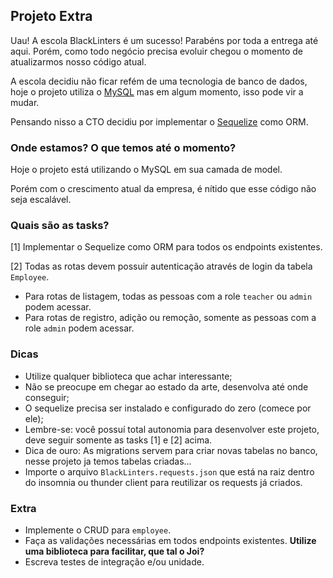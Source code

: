 ## Projeto Extra

Uau! A escola BlackLinters é um sucesso! Parabéns por toda a entrega até aqui.
Porém, como todo negócio precisa evoluir chegou o momento de atualizarmos nosso código atual.

A escola decidiu não ficar refém de uma tecnologia de banco de dados, hoje o projeto utiliza o [MySQL](https://www.mysql.com/) mas em algum momento, isso pode vir a mudar.

Pensando nisso a CTO decidiu por implementar o [Sequelize](https://sequelize.org/) como ORM.

### Onde estamos? O que temos até o momento?
Hoje o projeto está utilizando o MySQL em sua camada de model.

Porém com o crescimento atual da empresa, é nítido que esse código não seja escalável.

### Quais são as tasks?

[1] Implementar o Sequelize como ORM para todos os endpoints existentes.

[2] Todas as rotas devem possuir autenticação através de login da tabela `Employee`.
- Para rotas de listagem, todas as pessoas com a role `teacher` ou `admin` podem acessar.
- Para rotas de registro, adição ou remoção, somente as pessoas com a role `admin` podem acessar.

### Dicas

- Utilize qualquer biblioteca que achar interessante;
- Não se preocupe em chegar ao estado da arte, desenvolva até onde conseguir;
- O sequelize precisa ser instalado e configurado do zero (comece por ele);
- Lembre-se: você possuí total autonomia para desenvolver este projeto, deve seguir somente as tasks [1] e [2] acima.
- Dica de ouro: As migrations servem para criar novas tabelas no banco, nesse projeto ja temos tabelas criadas...
- Importe o arquivo `BlackLinters.requests.json` que está na raiz dentro do insomnia ou thunder client para reutilizar os requests já criados.

### Extra

- Implemente o CRUD para `employee`.
- Faça as validações necessárias em todos endpoints existentes. **Utilize uma biblioteca para facilitar, que tal o Joi?**
- Escreva testes de integração e/ou unidade.
